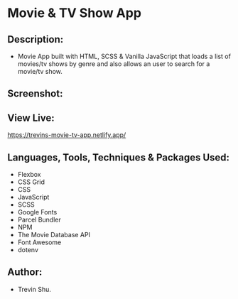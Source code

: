 # Movie & TV Show App

## Description:

- Movie App built with HTML, SCSS & Vanilla JavaScript that loads a list of movies/tv shows by genre and also allows an user to search for a movie/tv show.

## Screenshot:

## View Live:
https://trevins-movie-tv-app.netlify.app/

## Languages, Tools, Techniques & Packages Used:

- Flexbox
- CSS Grid
- CSS
- JavaScript
- SCSS
- Google Fonts
- Parcel Bundler
- NPM
- The Movie Database API
- Font Awesome
- dotenv

## Author:

- Trevin Shu.
